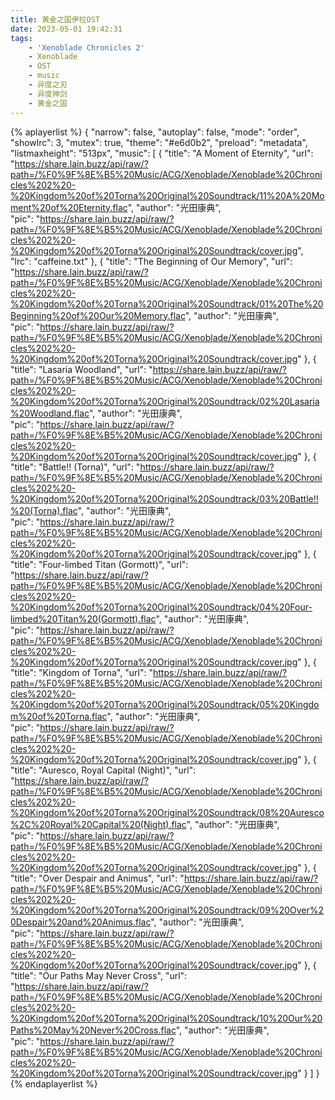 ```yaml
---
title: 黄金之国伊拉OST
date: 2023-05-01 19:42:31
tags:
    - 'Xenoblade Chronicles 2'
    - Xenoblade
    - OST
    - music
    - 异度之刃
    - 异度神剑
    - 黄金之国
---
```


{% aplayerlist %}
{
    "narrow": false,
    "autoplay": false,
    "mode": "order",
    "showlrc": 3,
    "mutex": true,
    "theme": "#e6d0b2",
    "preload": "metadata",
    "listmaxheight": "513px", 
    "music": [
        {
            "title": "A Moment of Eternity",
            "url": "https://share.lain.buzz/api/raw/?path=/%F0%9F%8E%B5%20Music/ACG/Xenoblade/Xenoblade%20Chronicles%202%20-%20Kingdom%20of%20Torna%20Original%20Soundtrack/11%20A%20Moment%20of%20Eternity.flac",
            "author": "光田康典",    
            "pic": "https://share.lain.buzz/api/raw/?path=/%F0%9F%8E%B5%20Music/ACG/Xenoblade/Xenoblade%20Chronicles%202%20-%20Kingdom%20of%20Torna%20Original%20Soundtrack/cover.jpg",
            "lrc": "caffeine.txt"
        },
        {
            "title": "The Beginning of Our Memory",
            "url": "https://share.lain.buzz/api/raw/?path=/%F0%9F%8E%B5%20Music/ACG/Xenoblade/Xenoblade%20Chronicles%202%20-%20Kingdom%20of%20Torna%20Original%20Soundtrack/01%20The%20Beginning%20of%20Our%20Memory.flac",
            "author": "光田康典",    
            "pic": "https://share.lain.buzz/api/raw/?path=/%F0%9F%8E%B5%20Music/ACG/Xenoblade/Xenoblade%20Chronicles%202%20-%20Kingdom%20of%20Torna%20Original%20Soundtrack/cover.jpg"
         },
        {
            "title": "Lasaria Woodland",
            "url": "https://share.lain.buzz/api/raw/?path=/%F0%9F%8E%B5%20Music/ACG/Xenoblade/Xenoblade%20Chronicles%202%20-%20Kingdom%20of%20Torna%20Original%20Soundtrack/02%20Lasaria%20Woodland.flac",
            "author": "光田康典",    
            "pic": "https://share.lain.buzz/api/raw/?path=/%F0%9F%8E%B5%20Music/ACG/Xenoblade/Xenoblade%20Chronicles%202%20-%20Kingdom%20of%20Torna%20Original%20Soundtrack/cover.jpg"
         },
        {
            "title": "Battle!! (Torna)",
            "url": "https://share.lain.buzz/api/raw/?path=/%F0%9F%8E%B5%20Music/ACG/Xenoblade/Xenoblade%20Chronicles%202%20-%20Kingdom%20of%20Torna%20Original%20Soundtrack/03%20Battle!!%20(Torna).flac",
            "author": "光田康典",    
            "pic": "https://share.lain.buzz/api/raw/?path=/%F0%9F%8E%B5%20Music/ACG/Xenoblade/Xenoblade%20Chronicles%202%20-%20Kingdom%20of%20Torna%20Original%20Soundtrack/cover.jpg"
         },
        {
            "title": "Four-limbed Titan (Gormott)",
            "url": "https://share.lain.buzz/api/raw/?path=/%F0%9F%8E%B5%20Music/ACG/Xenoblade/Xenoblade%20Chronicles%202%20-%20Kingdom%20of%20Torna%20Original%20Soundtrack/04%20Four-limbed%20Titan%20(Gormott).flac",
            "author": "光田康典",    
            "pic": "https://share.lain.buzz/api/raw/?path=/%F0%9F%8E%B5%20Music/ACG/Xenoblade/Xenoblade%20Chronicles%202%20-%20Kingdom%20of%20Torna%20Original%20Soundtrack/cover.jpg"
         },
        {
            "title": "Kingdom of Torna",
            "url": "https://share.lain.buzz/api/raw/?path=/%F0%9F%8E%B5%20Music/ACG/Xenoblade/Xenoblade%20Chronicles%202%20-%20Kingdom%20of%20Torna%20Original%20Soundtrack/05%20Kingdom%20of%20Torna.flac",
            "author": "光田康典",    
            "pic": "https://share.lain.buzz/api/raw/?path=/%F0%9F%8E%B5%20Music/ACG/Xenoblade/Xenoblade%20Chronicles%202%20-%20Kingdom%20of%20Torna%20Original%20Soundtrack/cover.jpg"
         },
        {
            "title": "Auresco, Royal Capital (Night)",
            "url": "https://share.lain.buzz/api/raw/?path=/%F0%9F%8E%B5%20Music/ACG/Xenoblade/Xenoblade%20Chronicles%202%20-%20Kingdom%20of%20Torna%20Original%20Soundtrack/08%20Auresco%2C%20Royal%20Capital%20(Night).flac",
            "author": "光田康典",    
            "pic": "https://share.lain.buzz/api/raw/?path=/%F0%9F%8E%B5%20Music/ACG/Xenoblade/Xenoblade%20Chronicles%202%20-%20Kingdom%20of%20Torna%20Original%20Soundtrack/cover.jpg"
         },
        {
            "title": "Over Despair and Animus",
            "url": "https://share.lain.buzz/api/raw/?path=/%F0%9F%8E%B5%20Music/ACG/Xenoblade/Xenoblade%20Chronicles%202%20-%20Kingdom%20of%20Torna%20Original%20Soundtrack/09%20Over%20Despair%20and%20Animus.flac",
            "author": "光田康典",    
            "pic": "https://share.lain.buzz/api/raw/?path=/%F0%9F%8E%B5%20Music/ACG/Xenoblade/Xenoblade%20Chronicles%202%20-%20Kingdom%20of%20Torna%20Original%20Soundtrack/cover.jpg"
         },
        {
            "title": "Our Paths May Never Cross",
            "url": "https://share.lain.buzz/api/raw/?path=/%F0%9F%8E%B5%20Music/ACG/Xenoblade/Xenoblade%20Chronicles%202%20-%20Kingdom%20of%20Torna%20Original%20Soundtrack/10%20Our%20Paths%20May%20Never%20Cross.flac",
            "author": "光田康典",    
            "pic": "https://share.lain.buzz/api/raw/?path=/%F0%9F%8E%B5%20Music/ACG/Xenoblade/Xenoblade%20Chronicles%202%20-%20Kingdom%20of%20Torna%20Original%20Soundtrack/cover.jpg"
         }
    ]
}
{% endaplayerlist %}

